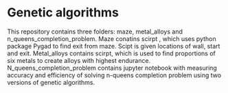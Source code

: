 # Genetic algorithms
This repository contains three folders: maze, metal_alloys and n_queens_completion_problem.
Maze conatins scirpt , which uses python package Pygad to find exit from maze. Scipt is given locations of wall, start and exit.
Metal_alloys contains scirpt, which is used to find proportions of six metals to create alloys with highest endurance. N_queens_completion_problem contains jupyter notebook with measuring accuracy and efficiency of solving n-queens completion problem using
two versions of genetic algorithms.